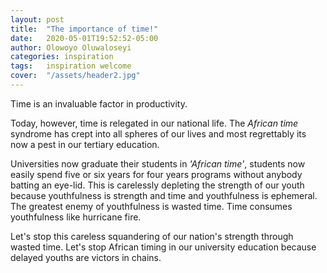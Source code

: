 ```yaml
---
layout: post
title:  "The importance of time!"
date:   2020-05-01T19:52:52-05:00
author: Olowoyo Oluwaloseyi
categories: inspiration
tags:	inspiration welcome
cover:  "/assets/header2.jpg"
---
```





Time is an invaluable factor in productivity. 

Today, however, time is relegated in our national life. The *African time* syndrome has crept into all spheres of our lives and most regrettably its now a pest in our tertiary education.

Universities now graduate their students in *'African time'*, students now easily spend five or six years for four years programs without anybody batting an eye-lid.
This is carelessly depleting the strength of our youth because youthfulness is strength and time and youthfulness is ephemeral.
The greatest enemy of youthfulness is wasted time. Time consumes youthfulness like hurricane fire.

Let's stop this careless squandering of our nation's strength through wasted time. Let's stop African timing in our university education because delayed youths are victors in chains.


